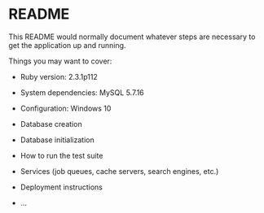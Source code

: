 # README

This README would normally document whatever steps are necessary to get the
application up and running.

Things you may want to cover:

* Ruby version: 2.3.1p112

* System dependencies: MySQL 5.7.16

* Configuration: Windows 10

* Database creation

* Database initialization

* How to run the test suite

* Services (job queues, cache servers, search engines, etc.)

* Deployment instructions

* ...
